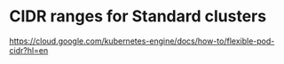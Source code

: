 # CIDR ranges for Standard clusters

https://cloud.google.com/kubernetes-engine/docs/how-to/flexible-pod-cidr?hl=en
